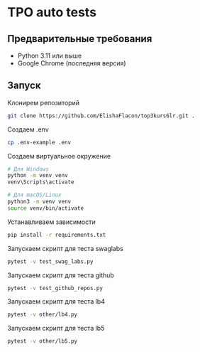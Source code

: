 # TPO auto tests

## Предварительные требования

- Python 3.11 или выше
- Google Chrome (последняя версия)

## Запуск

Клонирем репозиторий

```bash
git clone https://github.com/ElishaFlacon/top3kurs6lr.git .
```

Создаем .env

```bash
cp .env-example .env
```

Создаем виртуальное окружение

```bash
# Для Windows
python -m venv venv
venv\Scripts\activate

# Для macOS/Linux
python3 -m venv venv
source venv/bin/activate
```

Устанавливаем зависимости

```bash
pip install -r requirements.txt
```

Запускаем скрипт для теста swaglabs
```bash
pytest -v test_swag_labs.py
```

Запускаем скрипт для теста github
```bash
pytest -v test_github_repos.py
```

Запускаем скрипт для теста lb4
```bash
pytest -v other/lb4.py
```

Запускаем скрипт для теста lb5
```bash
pytest -v other/lb5.py
```